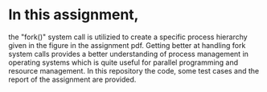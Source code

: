 # In this assignment,
the "fork()" system call is utilizied to create a specific process hierarchy given in the figure in the assignment pdf. Getting better at handling fork system calls provides a better understanding of process management in operating systems which is quite useful for parallel programming and resource management.
In this repository the code, some test cases and the report of the assignment are provided.
